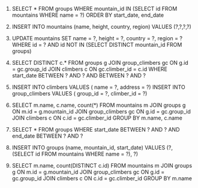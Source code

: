 1) SELECT * FROM groups WHERE mountain_id IN (SELECT id FROM mountains WHERE name = ?) ORDER BY start_date, end_date

2) INSERT INTO mountains (name, height, country, region) VALUES (?,?,?,?)

3) UPDATE mountains SET name = ?, height = ?, country = ?, region = ? WHERE id = ? AND id NOT IN (SELECT DISTINCT mountain_id FROM groups)

4) SELECT DISTINCT c.* FROM groups g 
JOIN group_climbers gc ON g.id = gc.group_id 
JOIN climbers c ON gc.climber_id = c.id 
WHERE start_date BETWEEN ? AND ? AND BETWEEN ? AND ?

5) INSERT INTO climbers VALUES ( name = ?, address = ?) 
INSERT INTO group_climbers VALUES ( group_id = ?, climber_id = ?)

6) SELECT m.name, c.name, count(*) FROM mountains m
JOIN groups g ON m.id = g.mountain_id
JOIN group_climbers gc ON g.id = gc.group_id
JOIN climbers c ON c.id = gc.climber_id
GROUP BY m.name, c.name

7) SELECT * FROM groups WHERE start_date BETWEEN ? AND ? AND end_date BETWEEN ? AND ?

8) INSERT INTO groups (name, mountain_id, start_date) VALUES (?, (SELECT id FROM mountains WHERE name = ?), ?)

9) SELECT m.name, count(DISTINCT c.id) FROM mountains m
JOIN groups g ON m.id = g.mountain_id
JOIN group_climbers gc ON g.id = gc.group_id
JOIN climbers c ON c.id = gc.climber_id
GROUP BY m.name
